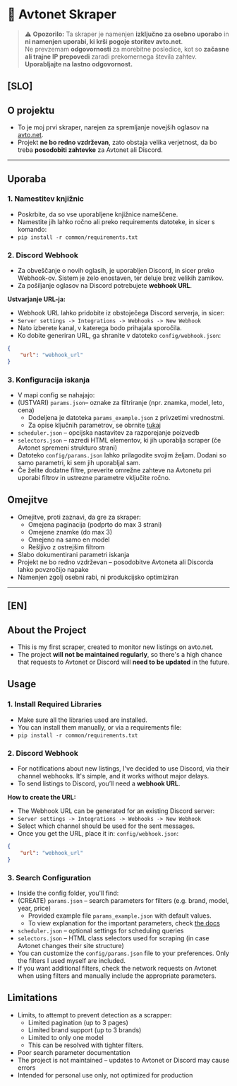 # 🚗 Avtonet Skraper

> ⚠️ **Opozorilo:** Ta skraper je namenjen **izključno za osebno uporabo** in **ni namenjen uporabi, ki krši pogoje storitev avto.net**.  
> Ne prevzemam **odgovornosti** za morebitne posledice, kot so **začasne ali trajne IP prepovedi** zaradi prekomernega števila zahtev.  
> **Uporabljajte na lastno odgovornost.**

## [SLO]

## O projektu

- To je moj prvi skraper, narejen za spremljanje novejših oglasov na [avto.net](https://www.avto.net/).
- Projekt **ne bo redno vzdrževan**, zato obstaja velika verjetnost, da bo treba **posodobiti zahtevke** za Avtonet ali Discord.

---

## Uporaba

### 1. Namestitev knjižnic

- Poskrbite, da so vse uporabljene knjižnice nameščene. 
- Namestite jih lahko ročno ali preko requirements datoteke, in sicer s komando:
- `pip install -r common/requirements.txt`

### 2. Discord Webhook

- Za obveščanje o novih oglasih, je uporabljen Discord, in sicer preko Webhook-ov. Sistem je zelo enostaven, ter deluje brez velikih zamikov.
- Za pošiljanje oglasov na Discord potrebujete **webhook URL**.

**Ustvarjanje URL-ja:**

- Webhook URL lahko pridobite iz obstoječega Discord serverja, in sicer:
- `Server settings -> Integrations -> Webhooks -> New Webhook`
- Nato izberete kanal, v katerega bodo prihajala sporočila.
- Ko dobite generiran URL, ga shranite v datoteko `config/webhook.json`:

```json
{
	"url": "webhook_url"
}
```

### 3. Konfiguracija iskanja

- V mapi config se nahajajo:
- (USTVARI) `params.json`– oznake za filtriranje (npr. znamka, model, leto, cena)
  - Dodeljena je datoteka `params_example.json` z privzetimi vrednostmi.
  - Za opise ključnih parametrov, se obrnite [tukaj](./docs/search_parameters.md)
- `scheduler.json` – opcijska nastavitev za razporejanje poizvedb
- `selectors.json` – razredi HTML elementov, ki jih uporablja scraper (če Avtonet spremeni strukturo strani)
- Datoteko `config/params.json` lahko prilagodite svojim željam. Dodani so samo parametri, ki sem jih uporabljal sam.
- Če želite dodatne filtre, preverite omrežne zahteve na Avtonetu pri uporabi filtrov in ustrezne parametre vključite ročno.


## Omejitve

- Omejitve, proti zaznavi, da gre za skraper:
  - Omejena paginacija (podprto do max 3 strani)
  - Omejene znamke (do max 3)
  - Omejeno na samo en model
  - Rešljivo z ostrejšim filtrom
- Slabo dokumentirani parametri iskanja
- Projekt ne bo redno vzdrževan – posodobitve Avtoneta ali Discorda lahko povzročijo napake
- Namenjen zgolj osebni rabi, ni produkcijsko optimiziran

---

## [EN]

## About the Project

- This is my first scraper, created to monitor new listings on avto.net.
- The project **will not be maintained regularly**, so there's a high chance that requests to Avtonet or Discord will **need to be updated** in the future.

## Usage

### 1. Install Required Libraries

- Make sure all the libraries used are installed. 
- You can install them manually, or via a requirements file:
- `pip install -r common/requirements.txt`

### 2. Discord Webhook

- For notifications about new listings, I've decided to use Discord, via their channel webhooks. It's simple, and it works without major delays.
- To send listings to Discord, you’ll need a **webhook URL**.

**How to create the URL:**

- The Webhook URL can be generated for an existing Discord server:
- `Server settings -> Integrations -> Webhooks -> New Webhook`
- Select which channel should be used for the sent messages.
- Once you get the URL, place it in: `config/webhook.json`:

```json
{
	"url": "webhook_url"
}
```

### 3. Search Configuration

- Inside the config folder, you'll find:
- (CREATE) `params.json` – search parameters for filters (e.g. brand, model, year, price)
  - Provided example file `params_example.json` with default values.
  - To view explanation for the important parameters, check [the docs](./docs/search_parameters.md)
- `scheduler.json` – optional settings for scheduling queries
- `selectors.json` – HTML class selectors used for scraping (in case Avtonet changes their site structure)
- You can customize the `config/params.json` file to your preferences. Only the filters I used myself are included.
- If you want additional filters, check the network requests on Avtonet when using filters and manually include the appropriate parameters.

## Limitations

- Limits, to attempt to prevent detection as a scrapper:
  - Limited pagination (up to 3 pages)
  - Limited brand support (up to 3 brands)
  - Limited to only one model
  - This can be resolved with tighter filters. 
- Poor search parameter documentation
- The project is not maintained – updates to Avtonet or Discord may cause errors
- Intended for personal use only, not optimized for production
